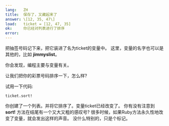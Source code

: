 ```yaml
---
lang:   ZH
title:  保存了，又藏起来了
answer: \[12, 35, 47\]
load:   ticket = [12, 47, 35]
ok:     你已经对列表进行了排序
error:  
---
```


把抽签号码记下来，把它装进了名为ticket的变量中。
这里，变量的名字也可以是其他的，比如 __jimmyslist__。

你会发现，编程主要与变量有关。

让我们把你的彩票号码排序一下，怎么样?

试用一下代码: 

    ticket.sort!
    
你创建了一个列表。并将它排序了。变量ticket已经改变了。
你有没有注意到 __sort!__ 方法在结尾有一个又大又粗的感叹号?
很多时候，如果Ruby方法永久性地改变了变量，就会发出这样的声音。
没什么特别的，只是个标记。

